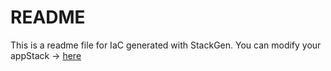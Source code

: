 # README
This is a readme file for IaC generated with StackGen.
You can modify your appStack -> [here](http://main.dev.stackgen.com/appstacks/b874c3b4-40f3-4079-9b14-17343e41d4bc)
